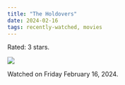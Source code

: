 ```yaml
---
title: "The Holdovers"
date: 2024-02-16
tags: recently-watched, movies
---
```

Rated: 3 stars.

 <p><img src="https://a.ltrbxd.com/resized/film-poster/7/5/5/5/6/4/755564-the-holdovers-0-600-0-900-crop.jpg?v=99bbdd8955"/></p> <p>Watched on Friday February 16, 2024.</p>